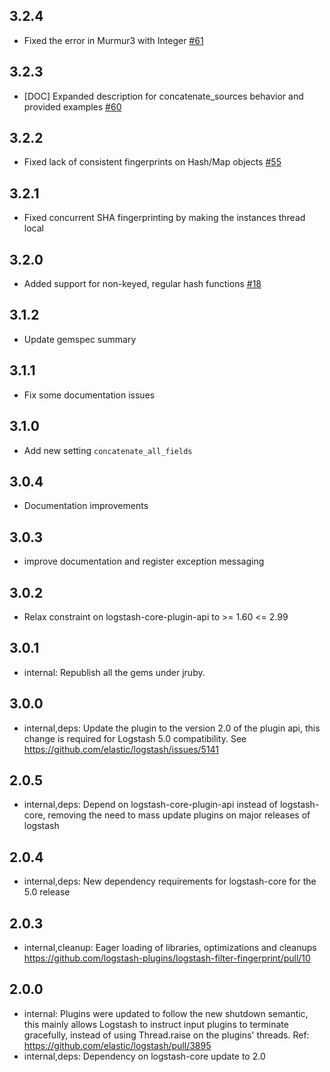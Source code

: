 ## 3.2.4
  - Fixed the error in Murmur3 with Integer [#61](https://github.com/logstash-plugins/logstash-filter-fingerprint/pull/61)

## 3.2.3
  - [DOC] Expanded description for concatenate_sources behavior and provided examples [#60](https://github.com/logstash-plugins/logstash-filter-fingerprint/pull/60)

## 3.2.2
  - Fixed lack of consistent fingerprints on Hash/Map objects [#55](https://github.com/logstash-plugins/logstash-filter-fingerprint/pull/55)

## 3.2.1
  - Fixed concurrent SHA fingerprinting by making the instances thread local

## 3.2.0
  - Added support for non-keyed, regular hash functions [#18](https://github.com/logstash-plugins/logstash-filter-fingerprint/issues/18)

## 3.1.2
  - Update gemspec summary

## 3.1.1
  - Fix some documentation issues

## 3.1.0
  - Add new setting `concatenate_all_fields`

## 3.0.4
  - Documentation improvements

## 3.0.3
  - improve documentation and register exception messaging

## 3.0.2
  - Relax constraint on logstash-core-plugin-api to >= 1.60 <= 2.99

## 3.0.1
 - internal: Republish all the gems under jruby.

## 3.0.0
 - internal,deps: Update the plugin to the version 2.0 of the plugin api, this change is required for Logstash 5.0 compatibility. See https://github.com/elastic/logstash/issues/5141

## 2.0.5
 - internal,deps: Depend on logstash-core-plugin-api instead of logstash-core, removing the need to mass update plugins on major releases of logstash

## 2.0.4
 - internal,deps: New dependency requirements for logstash-core for the 5.0 release

## 2.0.3
 - internal,cleanup: Eager loading of libraries, optimizations and cleanups https://github.com/logstash-plugins/logstash-filter-fingerprint/pull/10

## 2.0.0
 - internal: Plugins were updated to follow the new shutdown semantic, this mainly allows Logstash to instruct input plugins to terminate gracefully,
   instead of using Thread.raise on the plugins' threads. Ref: https://github.com/elastic/logstash/pull/3895
 - internal,deps: Dependency on logstash-core update to 2.0

